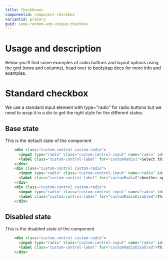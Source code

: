 ```yaml
---
title: Checkboxes
componentid: component-checkbox
variantid: primary
guid: some-random-and-unique-checkbox
---
```

# Usage and description
Below you'll find some examples of radio buttons and layout options using the grid (rows and columns), head over to [bootstrap](https://getbootstrap.com/docs/4.0/components/forms/#overview) docs for more info and examples.

# Standard checkbox
We use a standard input element with type="radio" for radio buttons but we need to wrap it in a div to get the right style for the different states.

## Base state
This is the default state of the component
```html
    <div class="custom-control custom-radio">
      <input type="radio" class="custom-control-input" name="radio" id="customRadio1">
      <label class="custom-control-label" for="customRadio1">Select this custom radio button</label>
    </div>
    <div class="custom-control custom-radio">
      <input type="radio" class="custom-control-input" name="radio" id="customRadio2">
      <label class="custom-control-label" for="customRadio2">Another option</label>
    </div>
    <div class="custom-control custom-radio">
      <input type="radio" class="custom-control-input" name="radio" id="customRadioDisabled" disabled>
      <label class="custom-control-label" for="customRadioDisabled">This option is disabled</label>
    </div>
```

## Disabled state
This is the disabled state of the component
```html
    <div class="custom-control custom-radio">
      <input type="radio" class="custom-control-input" name="radio" id="customRadioDisabled" disabled>
      <label class="custom-control-label" for="customRadioDisabled">This option is disabled</label>
    </div>
```